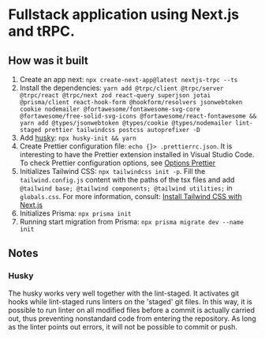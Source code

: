 # Fullstack application using Next.js and tRPC.

## How was it built

1. Create an app next: `npx create-next-app@latest nextjs-trpc --ts`
2. Install the dependencies: `yarn add @trpc/client @trpc/server @trpc/react @trpc/next zod react-query superjson jotai @prisma/client react-hook-form @hookform/resolvers jsonwebtoken cookie nodemailer @fortawesome/fontawesome-svg-core @fortawesome/free-solid-svg-icons @fortawesome/react-fontawesome && yarn add @types/jsonwebtoken @types/cookie @types/nodemailer lint-staged prettier tailwindcss postcss autoprefixer -D`
3. Add [husky](#husky): `npx husky-init && yarn`
4. Create Prettier configuration file: `echo {}> .prettierrc.json`. It is interesting to have the Prettier extension installed in Visual Studio Code. To check Prettier configuration options, see [Options Prettier](https://prettier.io/docs/en/options.html)
5. Initializes Tailwind CSS: `npx tailwindcss init -p`. Fill the `tailwind.config.js` content with the paths of the tsx files and add `@tailwind base; @tailwind components; @tailwind utilities;` in `globals.css`. For more information, consult: [Install Tailwind CSS with Next.js](https://tailwindcss.com/docs/guides/nextjs)
6. Initializes Prisma: `npx prisma init`
7. Running start migration from Prisma: `npx prisma migrate dev --name init`

## Notes

### Husky

The husky works very well together with the lint-staged. It activates git hooks while lint-staged runs linters on the 'staged' git files. In this way, it is possible to run linter on all modified files before a commit is actually carried out, thus preventing nonstandard code from entering the repository. As long as the linter points out errors, it will not be possible to commit or push.
